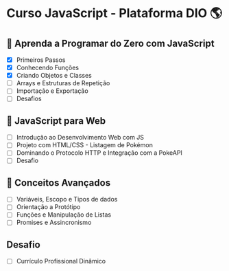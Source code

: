 # Curso JavaScript - Plataforma DIO 🌎

## 🚀 Aprenda a Programar do Zero com JavaScript
- [x] Primeiros Passos
- [x] Conhecendo Funções
- [x] Criando Objetos e Classes
- [ ] Arrays e Estruturas de Repetição
- [ ] Importação e Exportação
- [ ] Desafios

## 🚀 JavaScript para Web
- [ ] Introdução ao Desenvolvimento Web com JS
- [ ] Projeto com HTML/CSS - Listagem de Pokémon
- [ ] Dominando o Protocolo HTTP e Integração com a PokeAPI
- [ ] Desafio

## 🚀 Conceitos Avançados
- [ ] Variáveis, Escopo e Tipos de dados
- [ ] Orientação a Protótipo
- [ ] Funções e Manipulação de Listas
- [ ] Promises e Assincronismo

## Desafio
- [ ] Currículo Profissional Dinâmico
